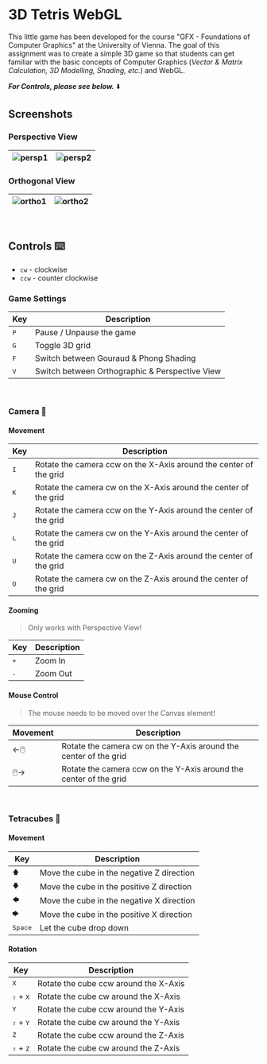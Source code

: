 # 3D Tetris WebGL

This little game has been developed for the course "GFX - Foundations of Computer Graphics" at the University of Vienna. The goal of this assignment was to create a simple 3D game so that students can get familiar with the basic concepts of Computer Graphics (*Vector & Matrix Calculation, 3D Modelling, Shading, etc.*) and WebGL.

**_For Controls, please see below._** ⬇️


## Screenshots
### Perspective View
| ![persp1](https://user-images.githubusercontent.com/49726903/129208972-fb42ec57-4f7a-4fc3-892d-99b17e6394df.png) | ![persp2](https://user-images.githubusercontent.com/49726903/129209027-a5962992-2015-4ac3-b16c-e6d7dcf3d48a.png) |
|---------------------------------------------------------------------------------------|:-------------------------------------------------------------------------------------:|

### Orthogonal View
| ![ortho1](https://user-images.githubusercontent.com/49726903/129208766-9456f488-fac2-40c2-80f4-19639a8a454b.png) | ![ortho2](https://user-images.githubusercontent.com/49726903/129208923-1d162941-5c73-4d96-8878-808045afafc5.png) |
|---------------------------------------------------------------------------------------|:-------------------------------------------------------------------------------------:|
<br/>


## Controls ⌨️
* `cw` - clockwise
* `ccw` - counter clockwise

### Game Settings
| Key                           | Description                           	|
|-------------------------------|---------------------------------------	|
| <kbd>P</kbd>                  | Pause / Unpause the game                |
| <kbd>G</kbd>                  | Toggle 3D grid                         	|
| <kbd>F</kbd>                  | Switch between Gouraud & Phong Shading  |
| <kbd>V</kbd>                  | Switch between Orthographic & Perspective View  |
<br/>


### Camera 🎥
#### Movement
| Key              | Description                               |
|------------------|-------------------------------------------|
|   <kbd>I</kbd>   | Rotate the camera ccw on the X-Axis around the center of the grid |
|   <kbd>K</kbd>   | Rotate the camera cw on the X-Axis around the center of the grid |
|   <kbd>J</kbd>   | Rotate the camera ccw on the Y-Axis around the center of the grid |
|   <kbd>L</kbd>   | Rotate the camera cw on the Y-Axis around the center of the grid |
|   <kbd>U</kbd>   | Rotate the camera ccw on the Z-Axis around the center of the grid |
|   <kbd>O</kbd>   | Rotate the camera cw on the Z-Axis around the center of the grid |

#### Zooming
> Only works with Perspective View!

| Key              | Description                               |
|------------------|-------------------------------------------|
|   <kbd>+</kbd>   | Zoom In                                   |
|   <kbd>-</kbd>   | Zoom Out                                  |

#### Mouse Control
> The mouse needs to be moved over the Canvas element!

| Movement              | Description                               |
|------------------|-------------------------------------------|
|   ←🖱️   | Rotate the camera cw on the Y-Axis around the center of the grid |
|   🖱️→   | Rotate the camera ccw on the Y-Axis around the center of the grid |
<br/>


### Tetracubes 🧊
#### Movement
| Key              | Description                               |
|------------------|-------------------------------------------|
|   <kbd>🡅</kbd>   | Move the cube in the negative Z direction |
|   <kbd>🡇</kbd>   | Move the cube in the positive Z direction |
|   <kbd>🡄</kbd>   | Move the cube in the negative X direction |
|   <kbd>🡆</kbd>   | Move the cube in the positive X direction |
| <kbd>Space</kbd> | Let the cube drop down                    |

#### Rotation
| Key                           | Description                           	|
|-------------------------------|---------------------------------------	|
| <kbd>X</kbd>                  | Rotate the cube ccw around the X-Axis 	|
| <kbd>⇧</kbd> + <kbd>X</kbd> 	| Rotate the cube cw around the X-Axis  	|
| <kbd>Y</kbd>                  | Rotate the cube ccw around the Y-Axis 	|
| <kbd>⇧</kbd> + <kbd>Y</kbd>  	| Rotate the cube cw around the Y-Axis  	|
| <kbd>Z</kbd>                  | Rotate the cube ccw around the Z-Axis 	|
| <kbd>⇧</kbd> + <kbd>Z</kbd> 	| Rotate the cube cw around the Z-Axis  	|
